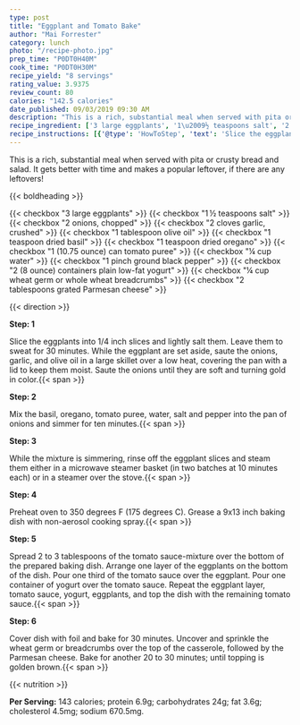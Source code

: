 ```yaml
---
type: post
title: "Eggplant and Tomato Bake"
author: "Mai Forrester"
category: lunch
photo: "/recipe-photo.jpg"
prep_time: "P0DT0H40M"
cook_time: "P0DT0H30M"
recipe_yield: "8 servings"
rating_value: 3.9375
review_count: 80
calories: "142.5 calories"
date_published: 09/03/2019 09:30 AM
description: "This is a rich, substantial meal when served with pita or crusty bread and salad. It gets better with time and makes a popular leftover, if there are any leftovers!"
recipe_ingredient: ['3 large eggplants', '1\u2009½ teaspoons salt', '2 onions, chopped', '2 cloves garlic, crushed', '1 tablespoon olive oil', '1 teaspoon dried basil', '1 teaspoon dried oregano', '1 (10.75 ounce) can  tomato puree', '¼ cup water', '1 pinch ground black pepper', '2 (8 ounce) containers plain low-fat yogurt', '¼ cup wheat germ or whole wheat breadcrumbs', '2 tablespoons grated Parmesan cheese']
recipe_instructions: [{'@type': 'HowToStep', 'text': 'Slice the eggplants into 1/4 inch slices and lightly salt them. Leave them to sweat for 30 minutes. While the eggplant are set aside, saute the onions, garlic, and olive oil in a large skillet over a low heat, covering the pan with a lid to keep them moist. Saute the onions until they are soft and turning gold in color.\n'}, {'@type': 'HowToStep', 'text': 'Mix the basil, oregano, tomato puree, water, salt and pepper into the pan of onions and simmer for ten minutes.\n'}, {'@type': 'HowToStep', 'text': 'While the mixture is simmering, rinse off the eggplant slices and steam them either in a microwave steamer basket (in two batches at 10 minutes each) or in a steamer over the stove.\n'}, {'@type': 'HowToStep', 'text': 'Preheat oven to 350 degrees F (175 degrees C). Grease a 9x13 inch baking dish with non-aerosol cooking spray.\n'}, {'@type': 'HowToStep', 'text': 'Spread 2 to 3 tablespoons of the  tomato sauce-mixture over the bottom of the prepared baking dish. Arrange one layer of the eggplants on the bottom of the dish. Pour one third of the tomato sauce over the eggplant. Pour one container of yogurt over the tomato sauce. Repeat the eggplant layer, tomato sauce, yogurt, eggplants, and top the dish with the remaining tomato sauce.\n'}, {'@type': 'HowToStep', 'text': 'Cover dish with foil and bake for 30 minutes. Uncover and sprinkle the wheat germ or breadcrumbs over the top of the casserole, followed by the Parmesan cheese. Bake for another 20 to 30 minutes; until topping is golden brown.\n'}]
---
```


This is a rich, substantial meal when served with pita or crusty bread and salad. It gets better with time and makes a popular leftover, if there are any leftovers! 

{{< boldheading >}}

{{< checkbox "3  large eggplants" >}}
{{< checkbox "1 ½ teaspoons salt" >}}
{{< checkbox "2  onions, chopped" >}}
{{< checkbox "2 cloves garlic, crushed" >}}
{{< checkbox "1 tablespoon olive oil" >}}
{{< checkbox "1 teaspoon dried basil" >}}
{{< checkbox "1 teaspoon dried oregano" >}}
{{< checkbox "1 (10.75 ounce) can  tomato puree" >}}
{{< checkbox "¼ cup water" >}}
{{< checkbox "1 pinch ground black pepper" >}}
{{< checkbox "2 (8 ounce) containers plain low-fat yogurt" >}}
{{< checkbox "¼ cup wheat germ or whole wheat breadcrumbs" >}}
{{< checkbox "2 tablespoons grated Parmesan cheese" >}}


{{< direction >}}

**Step: 1**

Slice the eggplants into 1/4 inch slices and lightly salt them. Leave them to sweat for 30 minutes. While the eggplant are set aside, saute the onions, garlic, and olive oil in a large skillet over a low heat, covering the pan with a lid to keep them moist. Saute the onions until they are soft and turning gold in color.{{< span >}}

**Step: 2**

Mix the basil, oregano, tomato puree, water, salt and pepper into the pan of onions and simmer for ten minutes.{{< span >}}

**Step: 3**

While the mixture is simmering, rinse off the eggplant slices and steam them either in a microwave steamer basket (in two batches at 10 minutes each) or in a steamer over the stove.{{< span >}}

**Step: 4**

Preheat oven to 350 degrees F (175 degrees C). Grease a 9x13 inch baking dish with non-aerosol cooking spray.{{< span >}}

**Step: 5**

Spread 2 to 3 tablespoons of the  tomato sauce-mixture over the bottom of the prepared baking dish. Arrange one layer of the eggplants on the bottom of the dish. Pour one third of the tomato sauce over the eggplant. Pour one container of yogurt over the tomato sauce. Repeat the eggplant layer, tomato sauce, yogurt, eggplants, and top the dish with the remaining tomato sauce.{{< span >}}

**Step: 6**

Cover dish with foil and bake for 30 minutes. Uncover and sprinkle the wheat germ or breadcrumbs over the top of the casserole, followed by the Parmesan cheese. Bake for another 20 to 30 minutes; until topping is golden brown.{{< span >}}

{{< nutrition >}}

**Per Serving:** 143 calories; protein 6.9g; carbohydrates 24g; fat 3.6g; cholesterol 4.5mg; sodium 670.5mg.
